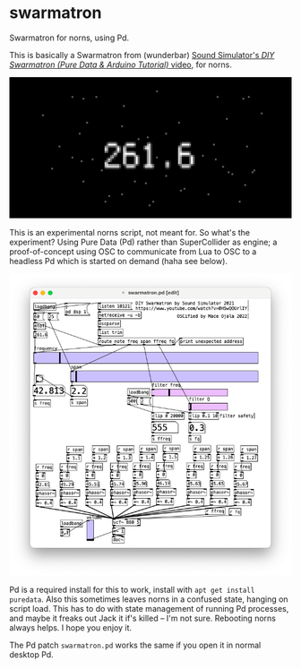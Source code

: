 # swarmatron

Swarmatron for norns, using Pd.

This is basically a Swarmatron from (wunderbar) [Sound Simulator's *DIY Swarmatron (Pure Data & Arduino Tutorial)* video]( https://www.youtube.com/watch?v=0H5wQOUrlIY), for norns.

![Swarmatron on norns](img/screenshot.png)

This is an experimental norns script, not meant for. So what's the experiment? Using Pure Data (Pd) rather than SuperCollider as engine; a proof-of-concept using OSC to communicate from Lua to OSC to a headless Pd which is started on demand (haha see below).

![Pd patch of a DIY Swarmatron](img/swarmatron.pd.png)

Pd is a required install for this to work, install with `apt get install puredata`. Also this sometimes leaves norns in a confused state, hanging on script load. This has to do with state management of running Pd processes, and maybe it freaks out Jack it if's killed – I'm not sure. Rebooting norns always helps. I hope you enjoy it.

The Pd patch `swarmatron.pd` works the same if you open it in normal desktop Pd.
